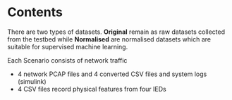 # Contents

There are two types of datasets. **Original** remain as raw datasets collected from the testbed while **Normalised** are normalised datasets which are suitable for supervised machine learning.

Each Scenario consists of network traffic
* 4 network PCAP files and 4 converted CSV files
and system logs (simulink)
* 4 CSV files record physical features from four IEDs
